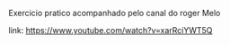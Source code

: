 Exercicio pratico acompanhado pelo canal do roger Melo

link: https://www.youtube.com/watch?v=xarRciYWT5Q
